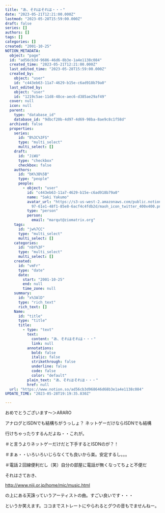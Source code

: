 ```yaml
---
title: "あ、それはそれは・・・"
date: "2023-05-21T12:21:00.000Z"
lastmod: "2023-05-28T15:59:00.000Z"
draft: false
series: []
authors: []
tags: []
categories: []
created: "2001-10-25"
NOTION_METADATA:
  object: "page"
  id: "ad56cb3d-9686-46d6-8b3e-1a4e1138c084"
  created_time: "2023-05-21T12:21:00.000Z"
  last_edited_time: "2023-05-28T15:59:00.000Z"
  created_by:
    object: "user"
    id: "c443eb63-11a7-4629-b15e-c6ad918b79a0"
  last_edited_by:
    object: "user"
    id: "1219c5ae-11d8-48ce-aec6-d385ae29af49"
  cover: null
  icon: null
  parent:
    type: "database_id"
    database_id: "9dbcf20b-4d97-4d69-98ba-8ae9c8c1f58d"
  archived: false
  properties:
    series:
      id: "B%3C%3FS"
      type: "multi_select"
      multi_select: []
    draft:
      id: "JiWU"
      type: "checkbox"
      checkbox: false
    authors:
      id: "bK%3B%5B"
      type: "people"
      people:
        - object: "user"
          id: "c443eb63-11a7-4629-b15e-c6ad918b79a0"
          name: "Saki Yakumo"
          avatar_url: "https://s3-us-west-2.amazonaws.com/public.notion-static.com/3ad1c4\
            97-61e1-48f1-85e8-6acf4c4fdb2d/maoh_icon_twitter_400x400.png"
          type: "person"
          person:
            email: "marqut@ziomatrix.org"
    tags:
      id: "jw%7CC"
      type: "multi_select"
      multi_select: []
    categories:
      id: "nbY%3F"
      type: "multi_select"
      multi_select: []
    created:
      id: "vmFr"
      type: "date"
      date:
        start: "2001-10-25"
        end: null
        time_zone: null
    summary:
      id: "x%3AlD"
      type: "rich_text"
      rich_text: []
    Name:
      id: "title"
      type: "title"
      title:
        - type: "text"
          text:
            content: "あ、それはそれは・・・"
            link: null
          annotations:
            bold: false
            italic: false
            strikethrough: false
            underline: false
            code: false
            color: "default"
          plain_text: "あ、それはそれは・・・"
          href: null
  url: "https://www.notion.so/ad56cb3d968646d68b3e1a4e1138c084"
UPDATE_TIME: "2023-05-28T19:19:35.830Z"

---
```

<link rel="stylesheet" href="https://cdn.jsdelivr.net/npm/katex@0.16.2/dist/katex.min.css" integrity="sha384-bYdxxUwYipFNohQlHt0bjN/LCpueqWz13HufFEV1SUatKs1cm4L6fFgCi1jT643X" crossorigin="anonymous">


おめでとうございます～＞ARARO


アナログとISDNでも結構ちがうっしょ？ ネットゲーだけならISDNでも結構


行けちゃったりするんだよね・・これが。


＃と言うよりネットゲーだけだと下手するとISDNのが？！


＃まぁ・・いろいろいじらなくても良いから楽。安定するし。。。


＃電話２回線便利だし（笑）自分の部屋に電話が無くなってちょと不便だ


それはさておき、


http://www.niji.or.jp/home/mic/music.html


の上にある天誅っていうアーティストの曲。すごい良いです・・・


というか笑えます。ココまでストレートにやられるとグウの音もでませんねー。


